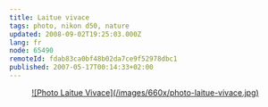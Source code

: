 ```yaml
---
title: Laitue vivace
tags: photo, nikon d50, nature
updated: 2008-09-02T19:25:03.000Z
lang: fr
node: 65490
remoteId: fdab83ca0bf48b02da7ce9f52978dbc1
published: 2007-05-17T00:14:33+02:00
---
```

<figure class="object-center"><a href="/images/photo-laitue-vivace.jpg">![Photo Laitue Vivace](/images/660x/photo-laitue-vivace.jpg)
</a></figure>


